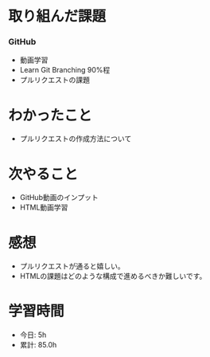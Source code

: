 # 取り組んだ課題
### GitHub
* 動画学習
* Learn Git Branching 90%程
* プルリクエストの課題
# わかったこと
* プルリクエストの作成方法について
# 次やること
* GitHub動画のインプット
* HTML動画学習
# 感想
* プルリクエストが通ると嬉しい。
* HTMLの課題はどのような構成で進めるべきか難しいです。
# 学習時間
* 今日: 5h
* 累計: 85.0h
